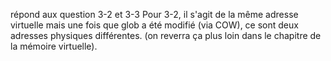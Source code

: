  répond aux question 3-2 et 3-3
Pour 3-2, il s'agit de la même adresse virtuelle mais une fois que glob a été modifié (via COW), ce sont deux adresses physiques différentes. 
(on reverra ça plus loin dans le chapitre de la mémoire virtuelle).  
